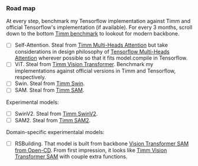 ### Road map
At every step, benchmark my Tensorflow implementation against Timm and official Tensorflow's implementation (if available). For every 3 months, scroll down to the bottom [Timm benchmark](https://github.com/huggingface/pytorch-image-models/blob/main/results/benchmark-infer-fp32-nchw-pt221-cpu-i9_10940x-dynamo.csv) to lookout for modern backbone.
- [ ] Self-Attention. Steal from [Timm Multi-Heads Attention](https://github.com/huggingface/pytorch-image-models/blob/main/timm/models/vision_transformer.py#L58) but take considerations in design philosophy of [Tensorflow Multi-Heads Attention](https://github.com/tensorflow/models/blob/v2.18.0/official/vision/modeling/layers/nn_layers.py#L1286) wherever possible so that it fits model.compile in Tensorflow.
- [ ] ViT. Steal from [Timm Vision Transformer](https://github.com/huggingface/pytorch-image-models/blob/main/timm/models/vision_transformer.py). Benchmark my implementations against official versions in Timm and Tensorflow, respectively.
- [ ] Swin. Steal from [Timm Swin](https://github.com/huggingface/pytorch-image-models/blob/main/timm/models/swin_transformer.py).
- [ ] SAM. Steal from [Timm SAM](https://github.com/huggingface/pytorch-image-models/blob/main/timm/models/vision_transformer_sam.py#L736).

Experimental models:
- [ ] SwinV2. Steal from [Timm SwinV2](https://github.com/huggingface/pytorch-image-models/blob/main/timm/models/swin_transformer_v2.py). 
- [ ] SAM2. Steal from [Timm SAM2]([https://github.com/huggingface/pytorch-image-models/blob/main/timm/models/vision_transformer_sam.py#L736](https://github.com/rwightman/timm/blob/main/timm/models/hieradet_sam2.py)).

Domain-specific experimentalal models:
- [ ] RSBuilding. That model is built from backbone [Vision Transformer SAM from Open-CD](https://github.com/Meize0729/RSBuilding/blob/main/opencd/models/backbones/vit_sam_normal.py). From first impression, it looks like [Timm Vision Transformer SAM](https://github.com/Meize0729/RSBuilding/blob/main/opencd/models/backbones/vit_sam_normal.py) with couple extra functions. 
